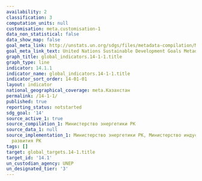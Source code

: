 ```yaml
---
availability: 2
classification: 3
computation_units: null
customisation: meta.customisation-1
data_non_statistical: false
data_show_map: false
goal_meta_link: http://unstats.un.org/sdgs/files/metadata-compilation/Metadata-Goal-14.pdf
goal_meta_link_text: United Nations Sustainable Development Goals Metadata (pdf 288kB)
graph_title: global_indicators.14-1-1.title
graph_type: line
indicator: 14.1.1
indicator_name: global_indicators.14-1-1.title
indicator_sort_order: 14-01-01
layout: indicator
national_geographical_coverage: meta.Казахстан
permalink: /14-1-1/
published: true
reporting_status: notstarted
sdg_goal: '14'
source_active_1: true
source_compilation_1: Министерство энергетики РК
source_data_1: null
source_implementation_1: Министерство энергетики РК, Министерство индустрии и инфраструктурного
  развития РК
tags: []
target: global_targets.14-1.title
target_id: '14.1'
un_custodian_agency: UNEP
un_designated_tier: '3'
---
```

